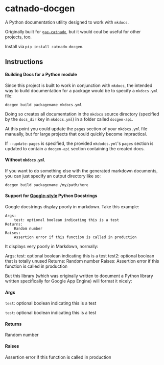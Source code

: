 # catnado-docgen

A Python documentation utility designed to work with `mkdocs`.

Originally built for [`gae-catnado`](https://www.github.com/tylertrussell/gae-catnado),
but it would coul be useful for other projects, too.

Install via `pip install catnado-docgen`.

## Instructions


#### Building Docs for a Python module
Since this project is built to work in conjunction with `mkdocs`, the intended
way to build documentation for a package would be to specify a `mkdocs.yml` file:

`docgen build packagename mkdocs.yml`

Doing so creates all documentation in the `mkdocs` source directory (specified 
by the `docs_dir` key in `mkdocs.yml`) in a folder called `docgen-api`.

At this point you could update the `pages` section of your `mkdocs.yml` file
manually, but for large projects that could quickly become impractical.

If `--update-pages` is specified, the provided `mkdodcs.yml`'s `pages` section 
is updated to contain a `docgen-api` section containing the created docs.


#### Without `mkdocs.yml`

If you want to do something else with the generated markdown documents, you can
just specify an output directory like so:

`docgen build packagename /my/path/here`


#### Support for [Google-style](https://google.github.io/styleguide/pyguide.html#Comments) Python Docstrings

Google docstrings display poorly in markdown.  Take this example:

```
Args:
    test: optional boolean indicating this is a test
Returns:
    Random number
Raises:
    Assertion error if this function is called in production
```

It displays very poorly in Markdown, normally:

Args:
    test: optional boolean indicating this is a test
    test2: optional boolean that is totally unused
Returns:
    Random number
Raises:
    Assertion error if this function is called in production

But this library (which was originally written to document a Python library written
specifically for Google App Engine) will format it nicely:

#### Args

`test`: optional boolean indicating this is a test

`test`: optional boolean indicating this is a test

#### Returns
Random number

#### Raises
Assertion error if this function is called in production
